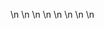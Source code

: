 

















































\n
\n
\n
\n
\n
\n
\n
\n





































































































































